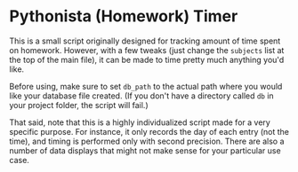 # Pythonista (Homework) Timer

This is a small script originally designed for tracking amount of time spent on homework. However, with a few tweaks (just change the `subjects` list at the top of the main file), it can be made to time pretty much anything you'd like.

Before using, make sure to set `db_path` to the actual path where you would like your database file created. (If you don't have a directory called `db` in your project folder, the script will fail.)

That said, note that this is a highly individualized script made for a very specific purpose. For instance, it only records the day of each entry (not the time), and timing is performed only with second precision. There are also a number of data displays that might not make sense for your particular use case.
